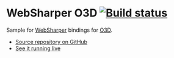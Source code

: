 # WebSharper O3D [![Build status](https://ci.appveyor.com/api/projects/status/1rqcso2tlwxtb0lk?svg=true)](https://ci.appveyor.com/project/IntelliFactory/o3d)

Sample for [WebSharper](https://websharper.com) bindings for [O3D](https://code.google.com/archive/p/o3d/).

* [Source repository on GitHub](https://github.com/websharper-samples/O3D)
* [See it running live](https://websharper-samples.github.io/O3D)

